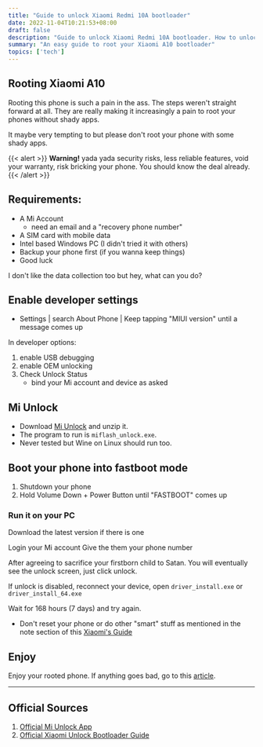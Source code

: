 ```yaml
---
title: "Guide to unlock Xiaomi Redmi 10A bootloader"
date: 2022-11-04T10:21:53+08:00
draft: false
description: "Guide to unlock Xiaomi Redmi 10A bootloader. How to unlock Xiaomi Redmi 10A"
summary: "An easy guide to root your Xiaomi A10 bootloader"
topics: ['tech']
---
```


## Rooting Xiaomi A10

Rooting this phone is such a pain in the ass. The steps weren't straight
forward at all. They are really making it increasingly a pain to root your
phones without shady apps.

It maybe very tempting to but please don't root your phone with some shady
apps.

{{< alert >}}
**Warning!** yada yada security risks, less reliable 
features, void your warranty, risk bricking your phone.
You should know the deal already.
{{< /alert >}}

## Requirements:

-   A Mi Account
    -   need an email and a "recovery phone number"
-   A SIM card with mobile data
-   Intel based Windows PC (I didn't tried it with others)
-   Backup your phone first (if you wanna keep things)
-   Good luck

I don't like the data collection too but hey, what can you 
do?

## Enable developer settings

-   Settings | search About Phone | Keep tapping "MIUI 
version" until a message comes up

In developer options:

1.  enable USB debugging
2.  enable OEM unlocking
3.  Check Unlock Status
    -   bind your Mi account and device as asked

## Mi Unlock

-   Download [Mi Unlock](https://en.miui.com/unlock/download_en.html)
    and unzip it.
-   The program to run is `miflash_unlock.exe`.
-   Never tested but Wine on Linux should run too.

## Boot your phone into fastboot mode

1.  Shutdown your phone
2.  Hold Volume Down + Power Button until "FASTBOOT" comes up

### Run it on your PC

Download the latest version if there is one 

Login your Mi account Give the them your phone number

After agreeing to sacrifice your firstborn child to Satan. 
You will eventually see the unlock screen, just click 
unlock. 

If unlock is disabled, reconnect your device, open
`driver_install.exe` or `driver_install_64.exe`

Wait for 168 hours (7 days) and try again.

-   Don't reset your phone or do other "smart" stuff as mentioned in
    the note section of this [Xiaomi's
    Guide](https://new.c.mi.com/global/post/101245)

## Enjoy

Enjoy your rooted phone. If anything goes bad, go to this
[article](https://new.c.mi.com/global/post/101245).

---
## Official Sources

1. [Official Mi Unlock App](https://en.miui.com/unlock/download_en.html)
2. [Official Xiaomi Unlock Bootloader Guide](https://new.c.mi.com/global/post/101245)

